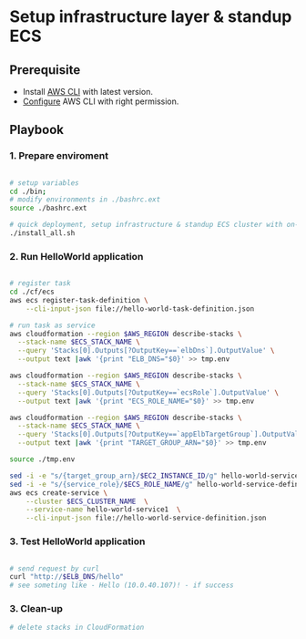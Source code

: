 # Setup infrastructure layer & standup ECS

## Prerequisite

- Install [AWS CLI](https://docs.aws.amazon.com/cli/latest/userguide/cli-chap-install.html) with latest version.
- [Configure](https://docs.aws.amazon.com/cli/latest/userguide/cli-chap-configure.html) AWS CLI with right permission.

## Playbook

### 1. Prepare enviroment

```bash

# setup variables
cd ./bin;
# modify environments in ./bashrc.ext
source ./bashrc.ext

# quick deployment, setup infrastructure & standup ECS cluster with on-demand instance
./install_all.sh

```

### 2. Run HelloWorld application

```bash

# register task
cd ./cf/ecs
aws ecs register-task-definition \
    --cli-input-json file://hello-world-task-definition.json

# run task as service
aws cloudformation --region $AWS_REGION describe-stacks \
  --stack-name $ECS_STACK_NAME \
  --query 'Stacks[0].Outputs[?OutputKey==`elbDns`].OutputValue' \
  --output text |awk '{print "ELB_DNS="$0}' >> tmp.env

aws cloudformation --region $AWS_REGION describe-stacks \
  --stack-name $ECS_STACK_NAME \
  --query 'Stacks[0].Outputs[?OutputKey==`ecsRole`].OutputValue' \
  --output text |awk '{print "ECS_ROLE_NAME="$0}' >> tmp.env

aws cloudformation --region $AWS_REGION describe-stacks \
  --stack-name $ECS_STACK_NAME \
  --query 'Stacks[0].Outputs[?OutputKey==`appElbTargetGroup`].OutputValue' \
  --output text |awk '{print "TARGET_GROUP_ARN="$0}' >> tmp.env

source ./tmp.env

sed -i -e "s/{target_group_arn}/$EC2_INSTANCE_ID/g" hello-world-service-definition.json
sed -i -e "s/{service_role}/$ECS_ROLE_NAME/g" hello-world-service-definition.json
aws ecs create-service \
    --cluster $ECS_CLUSTER_NAME  \
    --service-name hello-world-service1  \
    --cli-input-json file://hello-world-service-definition.json

```

### 3. Test HelloWorld application

```bash

# send request by curl
curl "http://$ELB_DNS/hello"
# see someting like - Hello (10.0.40.107)! - if success

```

### 3. Clean-up

```bash
# delete stacks in CloudFormation

```
